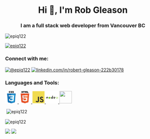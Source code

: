 <h1 align="center">Hi 👋, I'm Rob Gleason</h1>
<h3 align="center">I am a full stack web developer from Vancouver BC</h3>

<p align="left"> <img src="https://komarev.com/ghpvc/?username=epiq122&label=Profile%20views&color=0e75b6&style=flat" alt="epiq122" /> </p>

<p align="left"> <a href="https://github.com/ryo-ma/github-profile-trophy"><img src="https://github-profile-trophy.vercel.app/?username=epiq122" alt="epiq122" /></a> </p>

<h3 align="left">Connect with me:</h3>
<p align="left">
<a href="https://twitter.com/@epiq122" target="blank"><img align="center" src="https://raw.githubusercontent.com/rahuldkjain/github-profile-readme-generator/master/src/images/icons/Social/twitter.svg" alt="@epiq122" height="30" width="40" /></a>
<a href="https://www.linkedin.com/in/robert-gleason-222b30178" target="blank"><img align="center" src="https://raw.githubusercontent.com/rahuldkjain/github-profile-readme-generator/master/src/images/icons/Social/linked-in-alt.svg" alt="linkedin.com/in/robert-gleason-222b30178" height="30" width="40" /></a>
</p>

<h3 align="left">Languages and Tools:</h3>
<p align="left"> <a href="https://www.w3schools.com/css/" target="_blank" rel="noreferrer"> <img src="https://raw.githubusercontent.com/devicons/devicon/master/icons/css3/css3-original-wordmark.svg" alt="css3" width="40" height="40"/> </a> <a href="https://www.w3.org/html/" target="_blank" rel="noreferrer"> <img src="https://raw.githubusercontent.com/devicons/devicon/master/icons/html5/html5-original-wordmark.svg" alt="html5" width="40" height="40"/> </a> <a href="https://developer.mozilla.org/en-US/docs/Web/JavaScript" target="_blank" rel="noreferrer"> <img src="https://raw.githubusercontent.com/devicons/devicon/master/icons/javascript/javascript-original.svg" alt="javascript" width="40" height="40"/> </a> <a href="https://nodejs.org" target="_blank" rel="noreferrer"> <img src="https://raw.githubusercontent.com/devicons/devicon/master/icons/nodejs/nodejs-original-wordmark.svg" alt="nodejs" width="40" height="40"/> </a> 
<a href="https://www.java.com/en/"> <img src ="https://w7.pngwing.com/pngs/785/145/png-transparent-java-development-kit-software-development-kit-computer-programming-computer-icons-programming-language-icon-text-logo-computer-programming-thumbnail.png" width="40" height="40"/></a>
</p>

<p>&nbsp;<img align="center" src="https://github-readme-stats-git-masterrstaa-rickstaa.vercel.app/api?username=epiq122&show_icons=true&locale=en" alt="epiq122" /></p>

<p><img align="center" src="https://github-readme-streak-stats.herokuapp.com/?user=epiq122&" alt="epiq122" /></p>

![](https://raw.githubusercontent.com/epiq122/github-stats/master/generated/overview.svg#gh-dark-mode-only)
![](https://raw.githubusercontent.com/epiq122/github-stats/master/generated/overview.svg#gh-light-mode-only)
